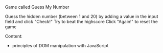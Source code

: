Game called Guess My Number

Guess the hidden number (between 1 and 20) by adding a value in the input field and click "Check!"
Try to beat the highscore
Click "Again!" to reset the game


Content:
- principles of DOM manipulation with JavaScript

